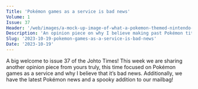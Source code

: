 ```yaml
---
Title: 'Pokémon games as a service is bad news'
Volume: 1
Issue: 37
Header: '/web/images/a-mock-up-image-of-what-a-pokemon-themed-nintendo-switch-online-service-could-look-like-credit-johto.png'
Description: 'An opinion piece on why I believe making past Pokémon titles available as part of a service is a bad idea for fans, along with the latest Pokémon news and more from the Johto Times mailbag.'
Slug: '2023-10-19-pokemon-games-as-a-service-is-bad-news'
Date: '2023-10-19'
---
```

A big welcome to issue 37 of the Johto Times! This week we are sharing another opinion piece from yours truly, this time focused on Pokémon games as a service and why I believe that it’s bad news. Additionally, we have the latest Pokémon news and a spooky addition to our mailbag!